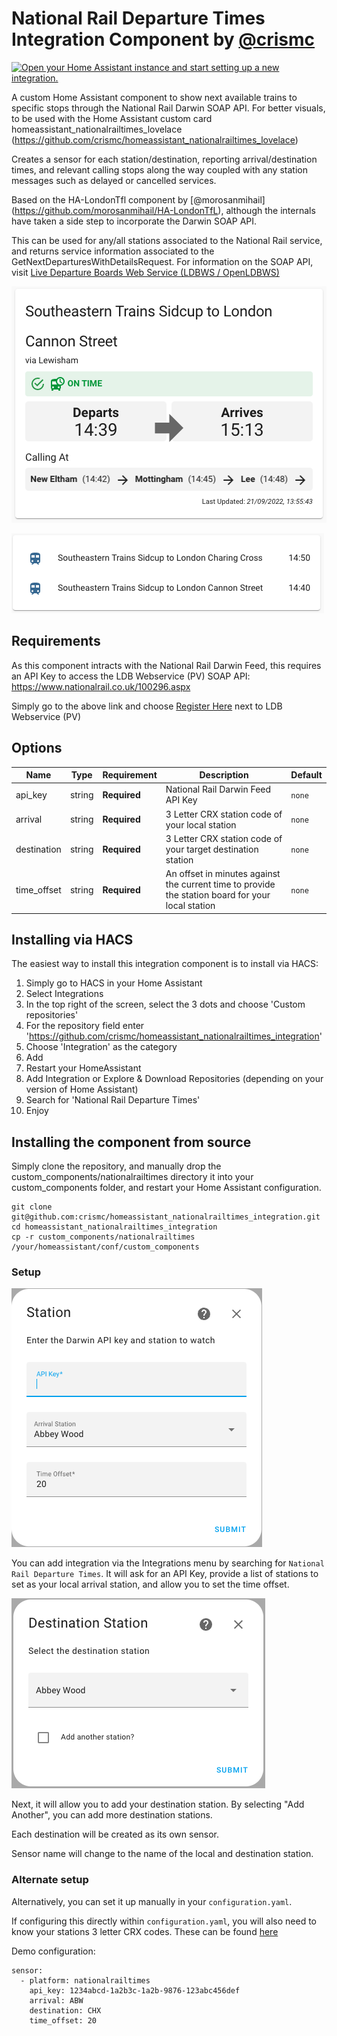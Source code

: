 # National Rail Departure Times Integration Component by [@crismc](https://github.com/crismc)
[![Open your Home Assistant instance and start setting up a new integration.](https://my.home-assistant.io/badges/config_flow_start.svg)](https://my.home-assistant.io/redirect/config_flow_start/?domain=nationalrailtimes)


A custom Home Assistant component to show next available trains to specific stops through the National Rail Darwin SOAP API.
For better visuals, to be used with the Home Assistant custom card homeassistant_nationalrailtimes_lovelace (https://github.com/crismc/homeassistant_nationalrailtimes_lovelace)

Creates a sensor for each station/destination, reporting arrival/destination times, and relevant calling stops along the way coupled with any station messages such as delayed or cancelled services.

Based on the HA-LondonTfl component by [@morosanmihail] (https://github.com/morosanmihail/HA-LondonTfL), although the internals have taken a side step to incorporate the Darwin SOAP API.

This can be used for any/all stations associated to the National Rail service, and returns service information associated to the GetNextDeparturesWithDetailsRequest.
For information on the SOAP API, visit [Live Departure Boards Web Service (LDBWS / OpenLDBWS)](https://lite.realtime.nationalrail.co.uk/openldbws/)

![Screenshot4](screenshot4.png)

![Screenshot3](screenshot3.png)

## Requirements
As this component intracts with the National Rail Darwin Feed, this requires an API Key to access the LDB Webservice (PV) SOAP API:
https://www.nationalrail.co.uk/100296.aspx

Simply go to the above link and choose [Register Here](http://realtime.nationalrail.co.uk/OpenLDBWSRegistration/Registration) next to LDB Webservice (PV)

## Options

| Name                 | Type    | Requirement  | Description                                                                                       | Default |
| ---------------------| ------- | ------------ | --------------------------------------------------------------------------------------------------|---------|
| api_key              | string  | **Required** | National Rail Darwin Feed API Key                                                                 | `none`  |
| arrival              | string  | **Required** | 3 Letter CRX station code of your local station                                                   | `none`  |
| destination          | string  | **Required** | 3 Letter CRX station code of your target destination station                                      | `none`  |
| time_offset          | string  | **Required** | An offset in minutes against the current time to provide the station board for your local station | `none`  |



## Installing via HACS
The easiest way to install this integration component is to install via HACS:
1) Simply go to HACS in your Home Assistant
2) Select Integrations
3) In the top right of the screen, select the 3 dots and choose 'Custom repositories'
4) For the repository field enter 'https://github.com/crismc/homeassistant_nationalrailtimes_integration'
5) Choose 'Integration' as the category
6) Add
7) Restart your HomeAssistant
8) Add Integration or Explore & Download Repositories (depending on your version of Home Assistant)
9) Search for 'National Rail Departure Times'
9) Enjoy

## Installing the component from source
Simply clone the repository, and manually drop the custom_components/nationalrailtimes directory it into your custom_components folder, and restart your Home Assistant configuration.

```
git clone git@github.com:crismc/homeassistant_nationalrailtimes_integration.git
cd homeassistant_nationalrailtimes_integration
cp -r custom_components/nationalrailtimes /your/homeassistant/conf/custom_components
```

### Setup
![Screenshot1](screenshot1.png)

You can add integration via the Integrations menu by searching for `National Rail Departure Times`.
It will ask for an API Key, provide a list of stations to set as your local arrival station, and allow you to set the time offset.

![Screenshot2](screenshot2.png)

Next, it will allow you to add your destination station.
By selecting "Add Another", you can add more destination stations.

Each destination will be created as its own sensor.

Sensor name will change to the name of the local and destination station.

### Alternate setup

Alternatively, you can set it up manually in your `configuration.yaml`.

If configuring this directly within `configuration.yaml`, you will also need to know your stations 3 letter CRX codes. These can be found [here](https://www.nationalrail.co.uk/stations_destinations/48541.aspx)

Demo configuration:

```
sensor:
  - platform: nationalrailtimes
    api_key: 1234abcd-1a2b3c-1a2b-9876-123abc456def
    arrival: ABW
    destination: CHX
    time_offset: 20
```

[license-shield]: https://img.shields.io/github/license/custom-cards/boilerplate-card.svg?style=for-the-badge
